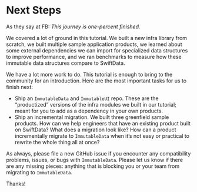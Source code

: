 # Next Steps

As they say at FB: *This journey is one-percent finished.*

We covered a lot of ground in this tutorial. We built a new infra library from scratch, we built multiple sample application products, we learned about some external dependencies we can import for specialized data structures to improve performance, and we ran benchmarks to measure how these immutable data structures compare to SwiftData.

We have a lot more work to do. This tutorial is enough to bring to the community for an introduction. Here are the most important tasks for us to finish next:

* Ship an `ImmutableData` and `ImmutableUI` repo. These are the “productized” versions of the infra modules we built in our tutorial; meant for you to add as a dependency in your own products.
* Ship an incremental migration. We built three greenfield sample products. How can we help engineers that have an existing product built on SwiftData? What does a migration look like? How can a product incrementally migrate to `ImmutableData` when it’s not easy or practical to rewrite the whole thing all at once?

As always, please file a new GitHub issue if you encounter any compatibility problems, issues, or bugs with `ImmutableData`. Please let us know if there are any missing pieces: anything that is blocking you or your team from migrating to `ImmutableData`.

Thanks!
